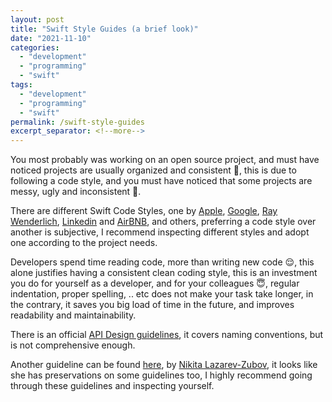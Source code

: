 ```yaml
---
layout: post
title: "Swift Style Guides (a brief look)"
date: "2021-11-10"
categories: 
  - "development"
  - "programming"
  - "swift"
tags: 
  - "development"
  - "programming"
  - "swift"
permalink: /swift-style-guides
excerpt_separator: <!--more-->
---
```


You most probably was working on an open source project, and must have noticed projects are usually organized and consistent 🧐, this is due to following a code style, and you must have noticed that some projects are messy, ugly and inconsistent 🤮.  
<!--more-->

There are different Swift Code Styles, one by [Apple](https://www.swift.org/documentation/api-design-guidelines/), [Google](https://google.github.io/swift/), [Ray Wenderlich](https://github.com/raywenderlich/swift-style-guide), [Linkedin](https://github.com/linkedin/swift-style-guide) and [AirBNB](https://github.com/airbnb/swift), and others, preferring a code style over another is subjective, I recommend inspecting different styles and adopt one according to the project needs.  
  
Developers spend time reading code, more than writing new code 😌, this alone justifies having a consistent clean coding style, this is an investment you do for yourself as a developer, and for your colleagues 😇, regular indentation, proper spelling, .. etc does not make your task take longer, in the contrary, it saves you big load of time in the future, and improves readability and maintainability.  
  
There is an official [API Design guidelines](https://www.swift.org/documentation/api-design-guidelines/), it covers naming conventions, but is not comprehensive enough.  
  
Another guideline can be found [here](https://github.com/lazarevzubov/Ultimate-Swift-Code-Style-Guidelines), by [Nikita Lazarev-Zubov](https://lazarevzubov.medium.com/?source=post_page-----59025a7c163c-----------------------------------), it looks like she has preservations on some guidelines too, I highly recommend going through these guidelines and inspecting yourself.
